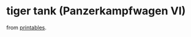 # tiger tank (Panzerkampfwagen VI)

from [printables](https://www.printables.com/model/1148199-panzerkampfwagen-vi-tiger-tank-172).
